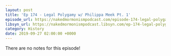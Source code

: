 ```yaml
---
layout: post
title: 'Ep 174 - Legal Polygamy w/ Philippa Meek Pt. 1'
episode_url: https://nakedmormonismpodcast.com/episode-174-legal-polygamy-w-philippa-meek-pt-1/
libsyn_url: https://nakedmormonismpodcast.libsyn.com/ep-174-legal-polygamy-w-philippa-meek-pt-1
category: History
date: 2019-09-27 02:00:00 +0000
---
```


There are no notes for this episode!
